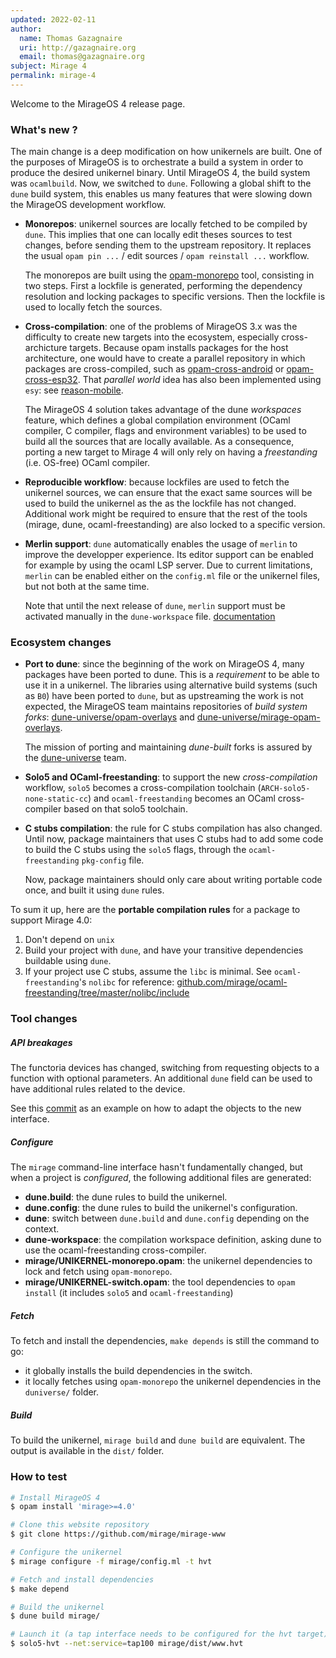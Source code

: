 ```yaml
---
updated: 2022-02-11
author:
  name: Thomas Gazagnaire
  uri: http://gazagnaire.org
  email: thomas@gazagnaire.org
subject: Mirage 4
permalink: mirage-4
---
```


Welcome to the MirageOS 4 release page. 

### What's new ?

The main change is a deep modification on how unikernels are built. One of the 
purposes of MirageOS is to orchestrate a build a system in order to produce the desired
unikernel binary. Until MirageOS 4, the build system was `ocamlbuild`. Now, we switched 
to `dune`. Following a global shift to the `dune` build system, this enables us many 
features that were slowing down the MirageOS development workflow.

- **Monorepos**: unikernel sources are locally fetched to be compiled by `dune`. This 
  implies that one can locally edit theses sources to test changes, before sending them
  to the upstream repository. It replaces the usual `opam pin ...` / edit sources /
  `opam reinstall ...` workflow.

  The monorepos are built using the [opam-monorepo](https://github.com/ocamllabs/opam-monorepo) 
  tool, consisting in two steps. First a lockfile is generated, performing the 
  dependency resolution and locking packages to specific versions. Then the lockfile is 
  used to locally fetch the sources.

- **Cross-compilation**: one of the problems of MirageOS 3.x was the difficulty to create
  new targets into the ecosystem, especially cross-archicture targets. Because opam 
  installs packages for the host architecture, one would have to create a parallel 
  repository in which packages are cross-compiled, such as 
  [opam-cross-android](https://github.com/ocaml-cross/opam-cross-android) or 
  [opam-cross-esp32](https://github.com/well-typed-lightbulbs/opam-cross-esp32). That 
  _parallel world_ idea has also been implemented using `esy`: see 
  [reason-mobile](https://github.com/EduardoRFS/reason-mobile).

  The MirageOS 4 solution takes advantage of the dune _workspaces_ feature, which 
  defines a global compilation environment (OCaml compiler, C compiler, flags and 
  environment variables) to be used to build all the sources that are locally available.
  As a consequence, porting a new target to Mirage 4 will only rely on having a 
  _freestanding_ (i.e. OS-free) OCaml compiler. 

- **Reproducible workflow**: because lockfiles are used to fetch the unikernel sources,
  we can ensure that the exact same sources will be used to build the unikernel as the as
  the lockfile has not changed. Additional work might be required to ensure that the 
  rest of the tools (mirage, dune, ocaml-freestanding) are also locked to a specific 
  version.

- **Merlin support**: `dune` automatically enables the usage of `merlin` to improve the
  developper experience. Its editor support can be enabled for example by using the ocaml
  LSP server. Due to current limitations, `merlin` can be enabled either on the 
  `config.ml` file or the unikernel files, but not both at the same time.

  Note that until the next release of `dune`, `merlin` support must be activated manually 
  in the `dune-workspace` file. [documentation](https://dune.readthedocs.io/en/stable/dune-files.html#context)

### Ecosystem changes

- **Port to dune**: since the beginning of the work on MirageOS 4, many packages have
  been ported to dune. This is a _requirement_ to be able to use it in a unikernel. 
  The libraries using alternative build systems (such as `B0`) have been ported to `dune`,
  but as upstreaming the work is not expected, the MirageOS team maintains repositories
  of _build system forks_: [dune-universe/opam-overlays](https://github.com/dune-universe/opam-overlays) and [dune-universe/mirage-opam-overlays](https://github.com/dune-universe/mirage-opam-overlays). 

  The mission of porting and maintaining _dune-built_ forks is assured by the 
  [dune-universe](https://github.com/dune-universe) team.

- **Solo5 and OCaml-freestanding**: to support the new _cross-compilation_ workflow, 
  `solo5` becomes a cross-compilation toolchain (`ARCH-solo5-none-static-cc`) and 
  `ocaml-freestanding` becomes an OCaml cross-compiler based on that solo5 toolchain. 

- **C stubs compilation**: the rule for C stubs compilation has also changed. Until now,
  package maintainers that uses C stubs had to add some code to build the C stubs using the
  `solo5` flags, through the `ocaml-freestanding` `pkg-config` file.

  Now, package maintainers should only care about writing portable code once, and built it 
  using `dune` rules.


To sum it up, here are the **portable compilation rules** for a package to support Mirage 4.0: 
1) Don't depend on `unix`
2) Build your project with `dune`, and have your transitive dependencies buildable using `dune`.
3) If your project use C stubs, assume the `libc` is minimal. See `ocaml-freestanding`'s `nolibc` 
   for reference: [github.com/mirage/ocaml-freestanding/tree/master/nolibc/include](https://github.com/mirage/ocaml-freestanding/tree/master/nolibc/include)

### Tool changes

##### API breakages

The functoria devices has changed, switching from requesting objects to a function with optional parameters.
An additional `dune` field can be used to have additional rules related to the device. 

See this [commit](https://github.com/mirage/mirage-skeleton/commit/4d3f7afdcfdff9136cd4e3973afdce9de4934178) as 
an example on how to adapt the objects to the new interface.

##### Configure

The `mirage` command-line interface hasn't fundamentally changed, but when a project is _configured_, 
the following additional files are generated:

- **dune.build**: the dune rules to build the unikernel.
- **dune.config**: the dune rules to build the unikernel's configuration.
- **dune**: switch between `dune.build` and `dune.config` depending on the context.
- **dune-workspace**: the compilation workspace definition, asking dune to use the ocaml-freestanding 
  cross-compiler. 
- **mirage/UNIKERNEL-monorepo.opam**: the unikernel dependencies to lock and fetch using `opam-monorepo`.
- **mirage/UNIKERNEL-switch.opam**: the tool dependencies to `opam install` (it includes `solo5` and `ocaml-freestanding`)

##### Fetch

To fetch and install the dependencies, `make depends` is still the command to go:
- it globally installs the build dependencies in the switch.
- it locally fetches using `opam-monorepo` the unikernel dependencies in the `duniverse/` folder.

##### Build

To build the unikernel, `mirage build` and `dune build` are equivalent.
The output is available in the `dist/` folder. 

### How to test 

```sh
# Install MirageOS 4
$ opam install 'mirage>=4.0'

# Clone this website repository
$ git clone https://github.com/mirage/mirage-www

# Configure the unikernel
$ mirage configure -f mirage/config.ml -t hvt

# Fetch and install dependencies
$ make depend

# Build the unikernel
$ dune build mirage/

# Launch it (a tap interface needs to be configured for the hvt target)
$ solo5-hvt --net:service=tap100 mirage/dist/www.hvt
```

